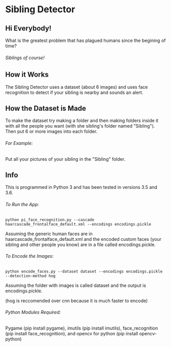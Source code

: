 # Sibling Detector

## Hi Everybody!

What is the greatest problem that has plagued humans since the begining of time?

###### Siblings of course!

## How it Works

The Sibling Detector uses a dataset (about 6 images) and uses face recognition to detect if your sibling is nearby and sounds an alert.

## How the Dataset is Made

To make the dataset try making a folder and then making folders inside it with all the people you want (with she sibling's folder named "Sibling"). Then put 6 or more images into each folder. 

###### For Example: 
Put all your pictures of your sibling in the "Sibling" folder.

## Info

This is programmed in Python 3 and has been tested in versions 3.5 and 3.6.

###### To Run the App:

`python pi_face_recognition.py --cascade haarcascade_frontalface_default.xml --encodings encodings.pickle`

Assuming the generic human faces are in haarcascade_frontalface_default.xml and the encoded custom faces (your sibling and other people you know) are in a file called encodings.pickle.

###### To Encode the Images:

`python encode_faces.py --dataset dataset --encodings encodings.pickle --detection-method hog`

Assuming the folder with images is called dataset and the output is encodings.pickle.

(hog is reccomended over cnn because it is much faster to encode)

###### Python Modules Required:
Pygame (pip install pygame),
imutils (pip install imutils),
face_recognition (pip install face_recognition),
and opencv for python (pip install opencv-python)
